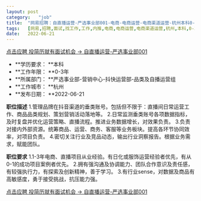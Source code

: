```yaml
---
layout:	post
category:	"job"
title:	"网易招聘：自直播运营-严选事业部001-电商-电商运营-电商渠道运营-杭州本科0-3年"
tags:	[网易,招聘,面试,找工作,工作,内推,电商,电商运营,电商渠道运营,杭州,本科,0-3年]
date:	2022-06-21
---
```


[点击应聘 投简历就有面试机会 -> 自直播运营-严选事业部001](http://mobile.bole.netease.com/bole/boleDetail?id=40667&employeeId=346f03c3cda5f04c&key=all)



- **学历要求： **本科
- **工作年限： **0-3年
- **所属部门： **严选事业部-营销中心-抖快运营部-品类及自播运营组
- **工作城市： **杭州
- **发布日期： **2022-06-21



**职位描述**
1.管理品牌在抖音渠道的垂类账号。包括但不限于：直播间日常运营工作、商品品类规划、策划营销活动落地等。
2.日常监测垂类账号各项数据指标，及时复盘并优化运营策略、直播流程。推进业务数据增长，对效果负责。
3.负责对接内外部资源。统筹商品、运营、商务、客服等业务板块。提高各环节协同效率，对项目负责。
4.密切关注行业及竞品动态，输出行业洞察报告。根据业务需求，赋能团队。



**职位要求**
1.1-3年电商、直播项目从业经验。有日化或服饰运营经验者优先，有从0-1的成功项目案例者优先。
2.拥有强沟通及协调能力、团队合作意识及责任感，有较强执行力，有探索及创新精神，善于学习。
3.有行业sense，对数据及商品有高敏感度，勇于接受挑战，抗压能力强。





[点击应聘 投简历就有面试机会 -> 自直播运营-严选事业部001](http://mobile.bole.netease.com/bole/boleDetail?id=40667&employeeId=346f03c3cda5f04c&key=all)